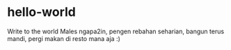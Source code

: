 # hello-world
Write to the world
Males ngapa2in, 
pengen rebahan seharian, 
bangun terus mandi, 
pergi makan di resto mana aja :)
